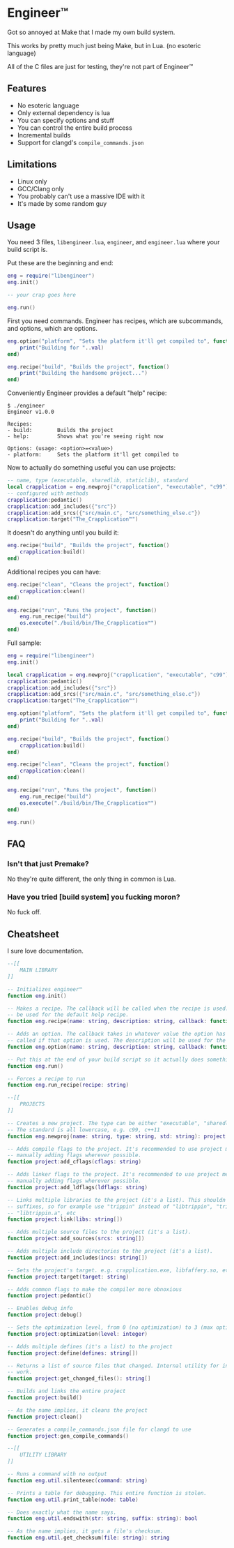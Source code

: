 # Engineer™

Got so annoyed at Make that I made my own build system.

This works by pretty much just being Make, but in Lua. (no esoteric language)

All of the C files are just for testing, they're not part of Engineer™

## Features

- No esoteric language
- Only external dependency is lua
- You can specify options and stuff
- You can control the entire build process
- Incremental builds
- Support for clangd's `compile_commands.json`

## Limitations

- Linux only
- GCC/Clang only
- You probably can't use a massive IDE with it
- It's made by some random guy

## Usage

You need 3 files, `libengineer.lua`, `engineer`, and `engineer.lua` where your build script is.

Put these are the beginning and end:

```lua
eng = require("libengineer")
eng.init()

-- your crap goes here

eng.run()
```

First you need commands. Engineer has recipes, which are subcommands, and options, which are options.

```lua
eng.option("platform", "Sets the platform it'll get compiled to", function(val)
    print("Building for "..val)
end)

eng.recipe("build", "Builds the project", function()
    print("Building the handsome project...")
end)
```

Conveniently Engineer provides a default "help" recipe:

```plaintext
$ ./engineer
Engineer v1.0.0

Recipes:
- build:        Builds the project
- help:         Shows what you're seeing right now

Options: (usage: <option>=<value>)
- platform:     Sets the platform it'll get compiled to
```

Now to actually do something useful you can use projects:

```lua
-- name, type (executable, sharedlib, staticlib), standard
local crapplication = eng.newproj("crapplication", "executable", "c99")
-- configured with methods
crapplication:pedantic()
crapplication:add_includes({"src"})
crapplication:add_srcs({"src/main.c", "src/something_else.c"})
crapplication:target("The_Crapplication™")
```

It doesn't do anything until you build it:

```lua
eng.recipe("build", "Builds the project", function()
    crapplication:build()
end)
```

Additional recipes you can have:

```lua
eng.recipe("clean", "Cleans the project", function()
    crapplication:clean()
end)

eng.recipe("run", "Runs the project", function()
    eng.run_recipe("build")
    os.execute("./build/bin/The_Crapplication™")
end)
```

Full sample:

```lua
eng = require("libengineer")
eng.init()

local crapplication = eng.newproj("crapplication", "executable", "c99")
crapplication:pedantic()
crapplication:add_includes({"src"})
crapplication:add_srcs({"src/main.c", "src/something_else.c"})
crapplication:target("The_Crapplication™")

eng.option("platform", "Sets the platform it'll get compiled to", function(val)
    print("Building for "..val)
end)

eng.recipe("build", "Builds the project", function()
    crapplication:build()
end)

eng.recipe("clean", "Cleans the project", function()
    crapplication:clean()
end)

eng.recipe("run", "Runs the project", function()
    eng.run_recipe("build")
    os.execute("./build/bin/The_Crapplication™")
end)

eng.run()
```

## FAQ

### Isn't that just Premake?

No they're quite different, the only thing in common is Lua.

### Have you tried \[build system] you fucking moron?

No fuck off.

## Cheatsheet

I sure love documentation.

```lua
--[[
    MAIN LIBRARY
]]

-- Initializes engineer™
function eng.init()

-- Makes a recipe. The callback will be called when the recipe is used. The description will
-- be used for the default help recipe.
function eng.recipe(name: string, description: string, callback: function)

-- Adds an option. The callback takes in whatever value the option has (string), and is only
-- called if that option is used. The description will be used for the default help recipe.
function eng.option(name: string, description: string, callback: function)

-- Put this at the end of your build script so it actually does something
function eng.run()

-- Forces a recipe to run
function eng.run_recipe(recipe: string)

--[[
    PROJECTS
]]

-- Creates a new project. The type can be either "executable", "sharedlib", or "staticlib".
-- The standard is all lowercase, e.g. c99, c++11
function eng.newproj(name: string, type: string, std: string): project

-- Adds compile flags to the project. It's recommended to use project methods instead of
-- manually adding flags wherever possible.
function project:add_cflags(cflags: string)

-- Adds linker flags to the project. It's recommended to use project methods instead of
-- manually adding flags wherever possible.
function project:add_ldflags(ldflags: string)

-- Links multiple libraries to the project (it's a list). This shouldn't have any prefixes/
-- suffixes, so for example use "trippin" instead of "libtrippin", "trippin.dll",
-- "libtrippin.a", etc
function project:link(libs: string[])

-- Adds multiple source files to the project (it's a list).
function project:add_sources(srcs: string[])

-- Adds multiple include directories to the project (it's a list).
function project:add_includes(incs: string[])

-- Sets the project's target. e.g. crapplication.exe, libfaffery.so, etc
function project:target(target: string)

-- Adds common flags to make the compiler more obnoxious
function project:pedantic()

-- Enables debug info
function project:debug()

-- Sets the optimization level, from 0 (no optimization) to 3 (max optimization)
function project:optimization(level: integer)

-- Adds multiple defines (it's a list) to the project
function project:define(defines: string[])

-- Returns a list of source files that changed. Internal utility for incremental builds to
-- work.
function project:get_changed_files(): string[]

-- Builds and links the entire project
function project:build()

-- As the name implies, it cleans the project
function project:clean()

-- Generates a compile_commands.json file for clangd to use
function project:gen_compile_commands()

--[[
    UTILITY LIBRARY
]]

-- Runs a command with no output
function eng.util.silentexec(command: string)

-- Prints a table for debugging. This entire function is stolen.
function eng.util.print_table(node: table)

-- Does exactly what the name says.
function eng.util.endswith(str: string, suffix: string): bool

-- As the name implies, it gets a file's checksum.
function eng.util.get_checksum(file: string): string
```
